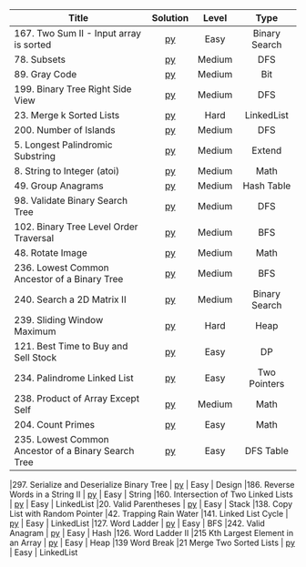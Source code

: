 
| Title  | Solution |Level | Type |
|-------------|:-----:| :-----: | :------: |
|167. Two Sum II - Input array is sorted | [py](https://github.com/cloi1994/session1/blob/master/Amazon/167.py) | Easy | Binary Search |
|78. Subsets | [py](https://github.com/cloi1994/session1/blob/master/Amazon/78.py) | Medium | DFS 
|89. Gray Code| [py](https://github.com/cloi1994/session1/blob/master/Amazon/89.py) | Medium | Bit 
|199. Binary Tree Right Side View| [py](https://github.com/cloi1994/session1/blob/master/Amazon/199.py) | Medium | DFS 
|23. Merge k Sorted Lists | [py](https://github.com/cloi1994/session1/blob/master/Amazon/23.py) | Hard | LinkedList 
|200. Number of Islands | [py](https://github.com/cloi1994/session1/blob/master/Amazon/200.py) | Medium | DFS 
|5. Longest Palindromic Substring | [py](https://github.com/cloi1994/session1/blob/master/Amazon/5.py) | Medium | Extend 
|8. String to Integer (atoi) | [py](https://github.com/cloi1994/session1/blob/master/Amazon/8.py) | Medium | Math 
|49. Group Anagrams | [py](https://github.com/cloi1994/session1/blob/master/Amazon/49.py) | Medium | Hash Table 
|98. Validate Binary Search Tree | [py](https://github.com/cloi1994/session1/blob/master/Amazon/98.py) | Medium | DFS 
|102. Binary Tree Level Order Traversal | [py](https://github.com/cloi1994/session1/blob/master/Amazon/102.py) | Medium | BFS 
|48. Rotate Image | [py](https://github.com/cloi1994/session1/blob/master/Amazon/48.py) | Medium | Math
|236. Lowest Common Ancestor of a Binary Tree | [py](https://github.com/cloi1994/session1/blob/master/Amazon/236.py) | Medium | BFS 
|240. Search a 2D Matrix II | [py](https://github.com/cloi1994/session1/blob/master/Amazon/240.py) | Medium | Binary Search 
|239. Sliding Window Maximum | [py](https://github.com/cloi1994/session1/blob/master/Amazon/239.py) | Hard | Heap 
|121. Best Time to Buy and Sell Stock| [py](https://github.com/cloi1994/session1/blob/master/Amazon/121.py) | Easy | DP 
|234. Palindrome Linked List | [py](https://github.com/cloi1994/session1/blob/master/Amazon/234.py) | Easy | Two Pointers
|238. Product of Array Except Self | [py](https://github.com/cloi1994/session1/blob/master/Amazon/238.py) | Medium | Math 
|204. Count Primes | [py](https://github.com/cloi1994/session1/blob/master/Amazon/204.py) | Easy | Math
|235. Lowest Common Ancestor of a Binary Search Tree | [py](https://github.com/cloi1994/session1/blob/master/Amazon/235.py) | Easy | DFS Table 

|297. Serialize and Deserialize Binary Tree | [py](https://github.com/cloi1994/session1/blob/master/Amazon/297.py) | Easy | Design
|186. Reverse Words in a String II  | [py](https://github.com/cloi1994/session1/blob/master/Amazon/186.py) | Easy | String
|160. Intersection of Two Linked Lists | [py](https://github.com/cloi1994/session1/blob/master/Amazon/160.py) | Easy | LinkedList
|20. Valid Parentheses | [py](https://github.com/cloi1994/session1/blob/master/Amazon/20.py) | Easy | Stack
|138. Copy List with Random Pointer 
|42. Trapping Rain Water 
|141. Linked List Cycle | [py](https://github.com/cloi1994/session1/blob/master/Amazon/141.py) | Easy | LinkedList
|127. Word Ladder | [py](https://github.com/cloi1994/session1/blob/master/Amazon/127.py) | Easy | BFS
|242. Valid Anagram | [py](https://github.com/cloi1994/session1/blob/master/Amazon/242.py) | Easy | Hash
|126. Word Ladder II 
|215 Kth Largest Element in an Array | [py](https://github.com/cloi1994/session1/blob/master/Amazon/215.py) | Easy | Heap
|139 Word Break 
|21 Merge Two Sorted Lists | [py](https://github.com/cloi1994/session1/blob/master/Amazon/21.py) | Easy | LinkedList
